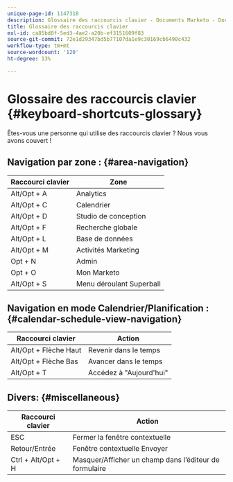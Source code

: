 ```yaml
---
unique-page-id: 1147318
description: Glossaire des raccourcis clavier - Documents Marketo - Documentation du produit
title: Glossaire des raccourcis clavier
exl-id: ca85bd0f-5ed3-4ae2-a20b-ef3151609f83
source-git-commit: 72e1d29347bd5b77107da1e9c30169cb6490c432
workflow-type: tm+mt
source-wordcount: '120'
ht-degree: 13%

---
```


# Glossaire des raccourcis clavier {#keyboard-shortcuts-glossary}

Êtes-vous une personne qui utilise des raccourcis clavier ? Nous vous avons couvert !

## Navigation par zone : {#area-navigation}

| Raccourci clavier | Zone |
|---|---|
| Alt/Opt + A | Analytics |
| Alt/Opt + C | Calendrier |
| Alt/Opt + D | Studio de conception |
| Alt/Opt + F | Recherche globale |
| Alt/Opt + L | Base de données |
| Alt/Opt + M | Activités Marketing |
| Opt + N | Admin |
| Opt + O | Mon Marketo |
| Alt/Opt + S | Menu déroulant Superball |

## Navigation en mode Calendrier/Planification :  {#calendar-schedule-view-navigation}

| Raccourci clavier | Action |
|---|---|
| Alt/Opt + Flèche Haut | Revenir dans le temps |
| Alt/Opt + Flèche Bas | Avancer dans le temps |
| Alt/Opt + T | Accédez à &quot;Aujourd&#39;hui&quot; |

## Divers: {#miscellaneous}

| Raccourci clavier | Action |
|---|---|
| ESC | Fermer la fenêtre contextuelle |
| Retour/Entrée | Fenêtre contextuelle Envoyer |
| Ctrl + Alt/Opt + H | Masquer/Afficher un champ dans l’éditeur de formulaire |

